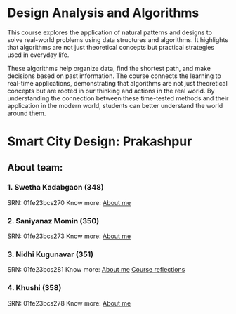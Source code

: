 # Design Analysis and Algorithms

This course explores the application of natural patterns and designs to solve real-world problems using data structures and algorithms. It highlights that algorithms are not just theoretical concepts but practical strategies used in everyday life.

These algorithms help organize data, find the shortest path, and make decisions based on past information. The course connects the learning to real-time applications, demonstrating that algorithms are not just theoretical concepts but are rooted in our thinking and actions in the real world. By understanding the connection between these time-tested methods and their application in the modern world, students can better understand the world around them.

# Smart City Design: Prakashpur


## About team:
### 1. Swetha Kadabgaon (348)
SRN: 01fe23bcs270
Know more: [About me](readme2.md)

### 2. Saniyanaz Momin (350)
SRN: 01fe23bcs273
Know more: [About me](readme3.md)

### 3. Nidhi Kugunavar (351)
SRN: 01fe23bcs281
Know more: [About me](readme1.md)
[Course reflections](course-reflection1.md)

### 4. Khushi (358)
SRN: 01fe23bcs278
Know more: [About me](README4.md)
